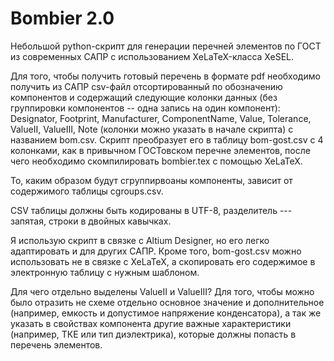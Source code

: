 Bombier 2.0
=====

Небольшой python-скрипт для генерации перечней элементов по ГОСТ из современных САПР с использованием XeLaTeX-класса XeSEL.

Для того, чтобы получить готовый перечень в формате pdf необходимо получить из САПР csv-файл отсортированный по обозначению компонентов и содержащий следующие колонки данных (без группировки компонентов -- одна запись на один компонент): Designator, Footprint, Manufacturer, ComponentName, Value, Tolerance, ValueII, ValueIII, Note (колонки можно указать в начале скрипта) с названием bom.csv. Скрипт преобразует его в таблицу bom-gost.csv с 4 колонками, как в привычном ГОСТовском перечне элементов, после чего необходимо скомпилировать bombier.tex с помощью XeLaTeX.

То, каким образом будут сгруппирвоаны компоненты, зависит от содержимого таблицы cgroups.csv.

CSV таблицы должны быть кодированы в UTF-8, разделитель --- запятая, строки в двойных кавычках.

Я использую скрипт в связке с Altium Designer, но его легко адаптировать и для других САПР. Кроме того, bom-gost.csv можно использовать не в связке с XeLaTeX, а скопировать его содержимое в электронную таблицу с нужным шаблоном.

Для чего отдельно выделены ValueII и ValueIII? Для того, чтобы можно было отразить не схеме отдельно основное значение и дополнительное (например, емкость и допустимое напряжение конденсатора), а так же указать в свойствах компонента другие важные характеристики (например, ТКЕ или тип диэлектрика), которые должны попасть в перечень элементов.
